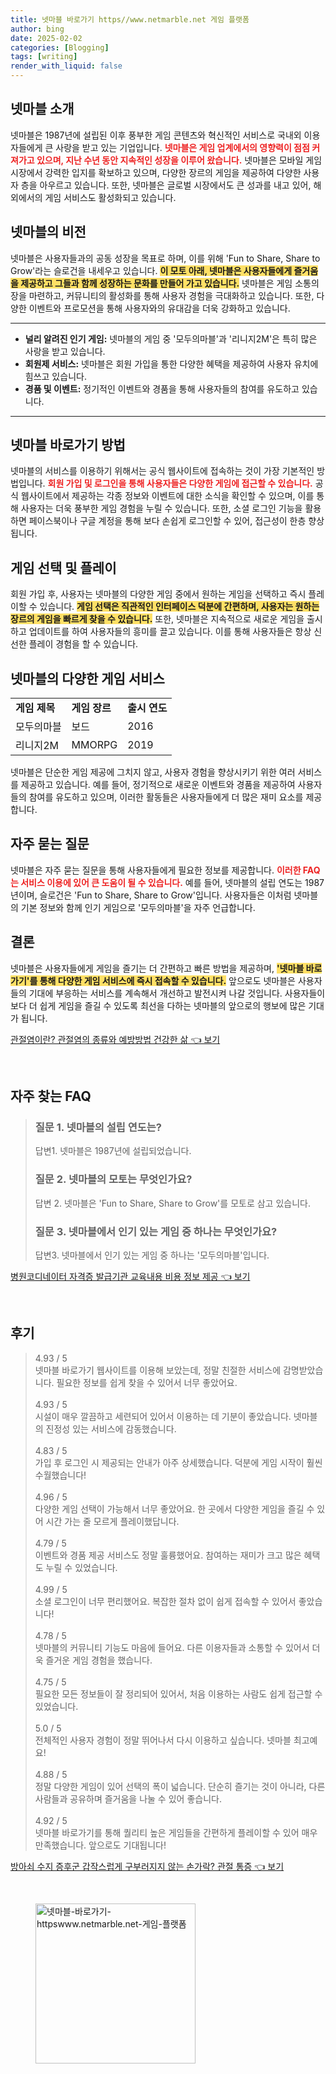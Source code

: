 ```yaml
---
title: 넷마블 바로가기 https//www.netmarble.net 게임 플랫폼
author: bing
date: 2025-02-02
categories: [Blogging]
tags: [writing]
render_with_liquid: false
---
```



<h2 id='넷마블_소개'>넷마블 소개</h2>

<p>넷마블은 1987년에 설립된 이후 풍부한 게임 콘텐츠와 혁신적인 서비스로 국내외 이용자들에게 큰 사랑을 받고 있는 기업입니다. <b><span style="color: #ee2323;">넷마블은 게임 업계에서의 영향력이 점점 커져가고 있으며, 지난 수년 동안 지속적인 성장을 이루어 왔습니다.</span></b> 넷마블은 모바일 게임 시장에서 강력한 입지를 확보하고 있으며, 다양한 장르의 게임을 제공하여 다양한 사용자 층을 아우르고 있습니다. 또한, 넷마블은 글로벌 시장에서도 큰 성과를 내고 있어, 해외에서의 게임 서비스도 활성화되고 있습니다.</p>

<h2 id='넷마블의_비전'>넷마블의 비전</h2>

<p>넷마블은 사용자들과의 공동 성장을 목표로 하며, 이를 위해 'Fun to Share, Share to Grow'라는 슬로건을 내세우고 있습니다. <b><span style="background-color: #ffe066;">이 모토 아래, 넷마블은 사용자들에게 즐거움을 제공하고 그들과 함께 성장하는 문화를 만들어 가고 있습니다.</span></b> 넷마블은 게임 소통의 장을 마련하고, 커뮤니티의 활성화를 통해 사용자 경험을 극대화하고 있습니다. 또한, 다양한 이벤트와 프로모션을 통해 사용자와의 유대감을 더욱 강화하고 있습니다.</p>

<hr />

<ul>
    <li><b>널리 알려진 인기 게임:</b> 넷마블의 게임 중 '모두의마블'과 '리니지2M'은 특히 많은 사랑을 받고 있습니다.</li>
    <li><b>회원제 서비스:</b> 넷마블은 회원 가입을 통한 다양한 혜택을 제공하여 사용자 유치에 힘쓰고 있습니다.</li>
    <li><b>경품 및 이벤트:</b> 정기적인 이벤트와 경품을 통해 사용자들의 참여를 유도하고 있습니다.</li>
</ul>

<hr />

<h2 id='넷마블_바로가기_방법'>넷마블 바로가기 방법</h2>

<p>넷마블의 서비스를 이용하기 위해서는 공식 웹사이트에 접속하는 것이 가장 기본적인 방법입니다. <b><span style="color: #ee2323;">회원 가입 및 로그인을 통해 사용자들은 다양한 게임에 접근할 수 있습니다.</span></b> 공식 웹사이트에서 제공하는 각종 정보와 이벤트에 대한 소식을 확인할 수 있으며, 이를 통해 사용자는 더욱 풍부한 게임 경험을 누릴 수 있습니다. 또한, 소셜 로그인 기능을 활용하면 페이스북이나 구글 계정을 통해 보다 손쉽게 로그인할 수 있어, 접근성이 한층 향상됩니다.</p>

<h2 id='게임_선택_및_플레이'>게임 선택 및 플레이</h2>

<p>회원 가입 후, 사용자는 넷마블의 다양한 게임 중에서 원하는 게임을 선택하고 즉시 플레이할 수 있습니다. <b><span style="background-color: #ffe066;">게임 선택은 직관적인 인터페이스 덕분에 간편하며, 사용자는 원하는 장르의 게임을 빠르게 찾을 수 있습니다.</span></b> 또한, 넷마블은 지속적으로 새로운 게임을 출시하고 업데이트를 하여 사용자들의 흥미를 끌고 있습니다. 이를 통해 사용자들은 항상 신선한 플레이 경험을 할 수 있습니다.</p>

<h2 id='넷마블의_다양한_게임_서비스'>넷마블의 다양한 게임 서비스</h2>

<table>
    <tr>
        <td><b>게임 제목</b></td>
        <td><b>게임 장르</b></td>
        <td><b>출시 연도</b></td>
    </tr>
    <tr>
        <td>모두의마블</td>
        <td>보드</td>
        <td>2016</td>
    </tr>
    <tr>
        <td>리니지2M</td>
        <td>MMORPG</td>
        <td>2019</td>
    </tr>
</table>

<p>넷마블은 단순한 게임 제공에 그치지 않고, 사용자 경험을 향상시키기 위한 여러 서비스를 제공하고 있습니다. 예를 들어, 정기적으로 새로운 이벤트와 경품을 제공하여 사용자들의 참여를 유도하고 있으며, 이러한 활동들은 사용자들에게 더 많은 재미 요소를 제공합니다.</p>

<h2 id='자주_묻는_질문'>자주 묻는 질문</h2>

<p>넷마블은 자주 묻는 질문을 통해 사용자들에게 필요한 정보를 제공합니다. <b><span style="color: #ee2323;">이러한 FAQ는 서비스 이용에 있어 큰 도움이 될 수 있습니다.</span></b> 예를 들어, 넷마블의 설립 연도는 1987년이며, 슬로건은 'Fun to Share, Share to Grow'입니다. 사용자들은 이처럼 넷마블의 기본 정보와 함께 인기 게임으로 '모두의마블'을 자주 언급합니다.</p>

<h2 id='결론_및_마무리'>결론</h2>

<p>넷마블은 사용자들에게 게임을 즐기는 더 간편하고 빠른 방법을 제공하며, <b><span style="background-color: #ffe066;">'넷마블 바로가기'를 통해 다양한 게임 서비스에 즉시 접속할 수 있습니다.</span></b> 앞으로도 넷마블은 사용자들의 기대에 부응하는 서비스를 계속해서 개선하고 발전시켜 나갈 것입니다. 사용자들이 보다 더 쉽게 게임을 즐길 수 있도록 최선을 다하는 넷마블의 앞으로의 행보에 많은 기대가 됩니다.</p>


<p><a class="click-button" title="관절염이란? 관절염의 종류와 예방방법 건강한 삶" href="https://aptwhite.github.io/posts/%EA%B4%80%EC%A0%88%EC%97%BC%EC%9D%B4%EB%9E%80-%EA%B4%80%EC%A0%88%EC%97%BC%EC%9D%98-%EC%A2%85%EB%A5%98%EC%99%80-%EC%98%88%EB%B0%A9%EB%B0%A9%EB%B2%95-%EA%B1%B4%EA%B0%95%ED%95%9C-%EC%82%B6/" rel="dofollow">관절염이란? 관절염의 종류와 예방방법 건강한 삶 👈 보기</a></p><br>
<h2 id='자주_찾는_FAQ'>자주 찾는 FAQ</h2>
<div itemscope="" itemtype="https://schema.org/FAQPage">
<blockquote>
<div itemscope="" itemprop="mainEntity" itemtype="https://schema.org/Question">
<h3 itemprop="name">질문 1. 넷마블의 설립 연도는?</h3>
<div itemscope="" itemprop="acceptedAnswer" itemtype="https://schema.org/Answer">
<span itemprop="text">
<p>답변1. 넷마블은 1987년에 설립되었습니다.</p>
</span>
</div>
</div>
<div itemscope="" itemprop="mainEntity" itemtype="https://schema.org/Question">
<h3 itemprop="name">질문 2. 넷마블의 모토는 무엇인가요?</h3>
<div itemscope="" itemprop="acceptedAnswer" itemtype="https://schema.org/Answer">
<span itemprop="text">
<p>답변 2. 넷마블은 'Fun to Share, Share to Grow'를 모토로 삼고 있습니다.</p>
</span>
</div>
</div>
<div itemscope="" itemprop="mainEntity" itemtype="https://schema.org/Question">
<h3 itemprop="name">질문 3. 넷마블에서 인기 있는 게임 중 하나는 무엇인가요?</h3>
<div itemscope="" itemprop="acceptedAnswer" itemtype="https://schema.org/Answer">
<span itemprop="text">
<p>답변3. 넷마블에서 인기 있는 게임 중 하나는 '모두의마블'입니다.</p>
</span>
</div>
</div>
</blockquote>
</div>
<p><a class="click-button" title="병원코디네이터 자격증 발급기관 교육내용 비용 정보 제공" href="https://aptwhite.github.io/posts/%EB%B3%91%EC%9B%90%EC%BD%94%EB%94%94%EB%84%A4%EC%9D%B4%ED%84%B0-%EC%9E%90%EA%B2%A9%EC%A6%9D-%EB%B0%9C%EA%B8%89%EA%B8%B0%EA%B4%80-%EA%B5%90%EC%9C%A1%EB%82%B4%EC%9A%A9-%EB%B9%84%EC%9A%A9-%EC%A0%95%EB%B3%B4-%EC%A0%9C%EA%B3%B5/" rel="dofollow">병원코디네이터 자격증 발급기관 교육내용 비용 정보 제공 👈 보기</a></p><br>
<h2 id='후기'>후기</h2>
<div itemscope itemtype="https://schema.org/Product">
  <blockquote>
  <div itemprop="review" itemscope itemtype="https://schema.org/Review">
      <div itemprop="reviewRating" itemscope itemtype="https://schema.org/Rating"> <span itemprop="ratingValue">4.93</span> / <span itemprop="bestRating">5</span> </div>
      <span itemprop="reviewBody">넷마블 바로가기 웹사이트를 이용해 보았는데, 정말 친절한 서비스에 감명받았습니다. 필요한 정보를 쉽게 찾을 수 있어서 너무 좋았어요.</span>
  </div>
  <br>
  <div itemprop="review" itemscope itemtype="https://schema.org/Review">
      <div itemprop="reviewRating" itemscope itemtype="https://schema.org/Rating"> <span itemprop="ratingValue">4.93</span> / <span itemprop="bestRating">5</span> </div>
      <span itemprop="reviewBody">시설이 매우 깔끔하고 세련되어 있어서 이용하는 데 기분이 좋았습니다. 넷마블의 진정성 있는 서비스에 감동했습니다.</span>
  </div>
  <br>
  <div itemprop="review" itemscope itemtype="https://schema.org/Review">
      <div itemprop="reviewRating" itemscope itemtype="https://schema.org/Rating"> <span itemprop="ratingValue">4.83</span> / <span itemprop="bestRating">5</span> </div>
      <span itemprop="reviewBody">가입 후 로그인 시 제공되는 안내가 아주 상세했습니다. 덕분에 게임 시작이 훨씬 수월했습니다!</span>
  </div>
  <br>
  <div itemprop="review" itemscope itemtype="https://schema.org/Review">
      <div itemprop="reviewRating" itemscope itemtype="https://schema.org/Rating"> <span itemprop="ratingValue">4.96</span> / <span itemprop="bestRating">5</span> </div>
      <span itemprop="reviewBody">다양한 게임 선택이 가능해서 너무 좋았어요. 한 곳에서 다양한 게임을 즐길 수 있어 시간 가는 줄 모르게 플레이했답니다.</span>
  </div>
  <br>
  <div itemprop="review" itemscope itemtype="https://schema.org/Review">
      <div itemprop="reviewRating" itemscope itemtype="https://schema.org/Rating"> <span itemprop="ratingValue">4.79</span> / <span itemprop="bestRating">5</span> </div>
      <span itemprop="reviewBody">이벤트와 경품 제공 서비스도 정말 훌륭했어요. 참여하는 재미가 크고 많은 혜택도 누릴 수 있었습니다.</span>
  </div>
  <br>
  <div itemprop="review" itemscope itemtype="https://schema.org/Review">
      <div itemprop="reviewRating" itemscope itemtype="https://schema.org/Rating"> <span itemprop="ratingValue">4.99</span> / <span itemprop="bestRating">5</span> </div>
      <span itemprop="reviewBody">소셜 로그인이 너무 편리했어요. 복잡한 절차 없이 쉽게 접속할 수 있어서 좋았습니다!</span>
  </div>
  <br>
  <div itemprop="review" itemscope itemtype="https://schema.org/Review">
      <div itemprop="reviewRating" itemscope itemtype="https://schema.org/Rating"> <span itemprop="ratingValue">4.78</span> / <span itemprop="bestRating">5</span> </div>
      <span itemprop="reviewBody">넷마블의 커뮤니티 기능도 마음에 들어요. 다른 이용자들과 소통할 수 있어서 더욱 즐거운 게임 경험을 했습니다.</span>
  </div>
  <br>
  <div itemprop="review" itemscope itemtype="https://schema.org/Review">
      <div itemprop="reviewRating" itemscope itemtype="https://schema.org/Rating"> <span itemprop="ratingValue">4.75</span> / <span itemprop="bestRating">5</span> </div>
      <span itemprop="reviewBody">필요한 모든 정보들이 잘 정리되어 있어서, 처음 이용하는 사람도 쉽게 접근할 수 있었습니다.</span>
  </div>
  <br>
  <div itemprop="review" itemscope itemtype="https://schema.org/Review">
      <div itemprop="reviewRating" itemscope itemtype="https://schema.org/Rating"> <span itemprop="ratingValue">5.0</span> / <span itemprop="bestRating">5</span> </div>
      <span itemprop="reviewBody">전체적인 사용자 경험이 정말 뛰어나서 다시 이용하고 싶습니다. 넷마블 최고예요!</span>
  </div>
  <br>
  <div itemprop="review" itemscope itemtype="https://schema.org/Review">
      <div itemprop="reviewRating" itemscope itemtype="https://schema.org/Rating"> <span itemprop="ratingValue">4.88</span> / <span itemprop="bestRating">5</span> </div>
      <span itemprop="reviewBody">정말 다양한 게임이 있어 선택의 폭이 넓습니다. 단순히 즐기는 것이 아니라, 다른 사람들과 공유하며 즐거움을 나눌 수 있어 좋습니다.</span>
  </div>
  <br>
  <div itemprop="review" itemscope itemtype="https://schema.org/Review">
      <div itemprop="reviewRating" itemscope itemtype="https://schema.org/Rating"> <span itemprop="ratingValue">4.92</span> / <span itemprop="bestRating">5</span> </div>
      <span itemprop="reviewBody">넷마블 바로가기를 통해 퀄리티 높은 게임들을 간편하게 플레이할 수 있어 매우 만족했습니다. 앞으로도 기대됩니다!</span>
  </div>
  </blockquote>
</div>
<p><a class="click-button" title="방아쇠 수지 증후군 갑작스럽게 구부러지지 않는 손가락? 관절 통증" href="https://aptwhite.github.io/posts/%EB%B0%A9%EC%95%84%EC%87%A0-%EC%88%98%EC%A7%80-%EC%A6%9D%ED%9B%84%EA%B5%B0-%EA%B0%91%EC%9E%91%EC%8A%A4%EB%9F%BD%EA%B2%8C-%EA%B5%AC%EB%B6%80%EB%9F%AC%EC%A7%80%EC%A7%80-%EC%95%8A%EB%8A%94-%EC%86%90%EA%B0%80%EB%9D%BD-%EA%B4%80%EC%A0%88-%ED%86%B5%EC%A6%9D/" rel="dofollow">방아쇠 수지 증후군 갑작스럽게 구부러지지 않는 손가락? 관절 통증 👈 보기</a></p><br>
<figure class="image"><img src="https://aptwhite.github.io/assets/img/thumbnail/넷마블-바로가기-httpswww.netmarble.net-게임-플랫폼.webp" alt="넷마블-바로가기-httpswww.netmarble.net-게임-플랫폼" width="256" height="256"></figure>
